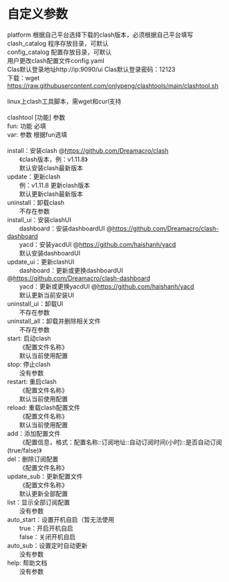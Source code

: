 # 自定义参数 <br>
platform 根据自己平台选择下载的clash版本，必须根据自己平台填写 <br>
clash_catalog 程序存放目录，可默认 <br>
config_catalog 配置存放目录，可默认 <br>
用户更改clash配置文件config.yaml <br>
Clas默认登录地址http://ip:9090/ui
Clas默认登录密码：12123 <br>
下载：wget https://raw.githubusercontent.com/onlypeng/clashtools/main/clashtool.sh <br>
 <br>
linux上clash工具脚本，需wget和curl支持 <br>
 <br>
clashtool \[功能\] 参数 <br>
fun: 功能 必填 <br>
var: 参数 根据fun选填 <br>
 <br>
install：安装clash @https://github.com/Dreamacro/clash <br>
&emsp;&emsp;《clash版本，例：v1.11.8》 <br>
&emsp;&emsp;默认安装clash最新版本 <br>
update：更新clash <br>
&emsp;&emsp;例：v1.11.8 更新clash版本 <br>
&emsp;&emsp;默认更新clash最新版本 <br>
uninstall：卸载clash <br>
&emsp;&emsp;不存在参数 <br>
install_ui：安装clashUI <br>
&emsp;&emsp;dashboard：安装dashboardUI @https://github.com/Dreamacro/clash-dashboard <br>
&emsp;&emsp;yacd：安装yacdUI @https://github.com/haishanh/yacd <br>
&emsp;&emsp;默认安装dashboardUI <br>
update_ui：更新clashUI <br>
&emsp;&emsp;dashboard：更新或更换dashboardUI @https://github.com/Dreamacro/clash-dashboard <br>
&emsp;&emsp;yacd：更新或更换yacdUI @https://github.com/haishanh/yacd <br>
&emsp;&emsp;默认更新当前安装UI <br>
uninstall_ui：卸载UI <br>
&emsp;&emsp;不存在参数 <br>
uninstall_all：卸载并删除相关文件 <br>
&emsp;&emsp;不存在参数 <br>
start: 启动clash <br>
&emsp;&emsp;《配置文件名称》 <br>
&emsp;&emsp;默认当前使用配置 <br>
stop: 停止clash <br>
&emsp;&emsp;没有参数 <br>
restart: 重启clash <br>
&emsp;&emsp;《配置文件名称》 <br>
&emsp;&emsp;默认当前使用配置 <br>
reload: 重载clash配置文件 <br>
&emsp;&emsp;《配置文件名称》 <br>
&emsp;&emsp;默认当前使用配置 <br>
add：添加配置文件 <br>
&emsp;&emsp;《配置信息，格式：配置名称::订阅地址::自动订阅时间(小时)::是否自动订阅(true/false)》 <br>
del：删除订阅配置 <br>
&emsp;&emsp;《配置文件名称》 <br>
update_sub：更新配置文件 <br>
&emsp;&emsp;《配置文件名称》 <br>
&emsp;&emsp;默认更新全部配置 <br>
list：显示全部订阅配置 <br>
&emsp;&emsp;没有参数 <br>
auto_start：设置开机自启（暂无法使用 <br>
&emsp;&emsp;true：开启开机自启 <br>
&emsp;&emsp;false：关闭开机自启 <br>
auto_sub：设置定时自动更新 <br>
&emsp;&emsp;没有参数 <br>
help: 帮助文档 <br>
&emsp;&emsp;没有参数 <br>
